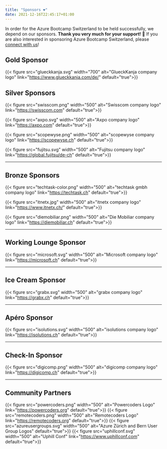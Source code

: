 ```yaml
---
title: "Sponsors ❤️"
date: 2021-12-16T22:45:17+01:00
---
```


In order for the Azure Bootcamp Switzerland to be held successfully, we depend on our sponsors. **Thank you very much for your support!** 🙏 If you are also interested in sponsoring Azure Bootcamp Switzerland, please [connect with us](mailto:info@azurebootcamp.ch)!

## Gold Sponsor
{{< figure src="glueckkanja.svg" width="700" alt="GlueckKanja company logo" link="https://www.glueckkanja.com/de/" default="true">}}

## Silver Sponsors
{{< figure src="swisscom.png" width="500" alt="Swisscom company logo" link="https://swisscom.com" default="true">}}

{{< figure src="axpo.svg" width="500" alt="Axpo company logo" link="https://axpo.com" default="true">}}

{{< figure src="scopewyse.png" width="500" alt="scopewyse company logo" link="https://scopewyse.ch" default="true">}}

{{< figure src="fujitsu.svg" width="500" alt="Fujitsu company logo" link="https://global.fujitsu/de-ch" default="true">}}

----

## Bronze Sponsors
{{< figure src="techtask-color.png" width="500" alt="techtask gmbh company logo" link="https://techtask.ch" default="true">}}

{{< figure src="itnetx.jpg" width="500" alt="itnetx company logo" link="https://www.itnetx.ch/" default="true">}}

{{< figure src="diemobiliar.png" width="500" alt="Die Mobiliar company logo" link="https://diemobiliar.ch" default="true">}}

----

## Working Lounge Sponsor
{{< figure src="microsoft.svg" width="500" alt="Microsoft company logo" link="https://microsoft.ch" default="true">}}

----

## Ice Cream Sponsor
{{< figure src="grabx.svg" width="500" alt="grabx company logo" link="https://grabx.ch" default="true">}}

----

## Apéro Sponsor
{{< figure src="isolutions.svg" width="500" alt="isolutions company logo" link="https://isolutions.ch" default="true">}}

----

## Check-In Sponsor
{{< figure src="digicomp.png" width="500" alt="digicomp company logo" link="https://digicomp.ch" default="true">}}

----

## Community Partners
{{< figure src="powercoders.png" width="500" alt="Powercoders Logo" link="https://powercoders.org" default="true">}}
{{< figure src="remotecoders.png" width="500" alt="Remotecoders Logo" link="https://remotecoders.org" default="true">}}
{{< figure src="azureusergroups.svg" width="500" alt="Azure Zürich and Bern User Group Logos" default="true">}}
{{< figure src="uphillconf.svg" width="500" alt="Uphill Conf" link="https://www.uphillconf.com" default="true">}}
